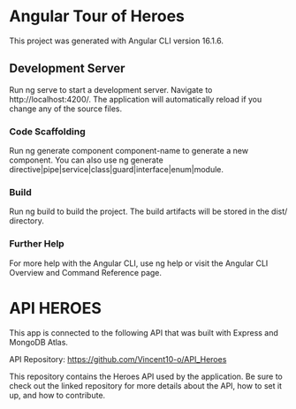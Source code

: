 
# Angular Tour of Heroes
This project was generated with Angular CLI version 16.1.6.

## Development Server
Run ng serve to start a development server. Navigate to http://localhost:4200/. The application will automatically reload if you change any of the source files.

### Code Scaffolding
Run ng generate component component-name to generate a new component. You can also use ng generate directive|pipe|service|class|guard|interface|enum|module.

### Build
Run ng build to build the project. The build artifacts will be stored in the dist/ directory.

### Further Help
For more help with the Angular CLI, use ng help or visit the Angular CLI Overview and Command Reference page.

# API HEROES
This app is connected to the following API that was built with Express and MongoDB Atlas.

API Repository: https://github.com/Vincent10-o/API_Heroes

This repository contains the Heroes API used by the application. Be sure to check out the linked repository for more details about the API, how to set it up, and how to contribute.
